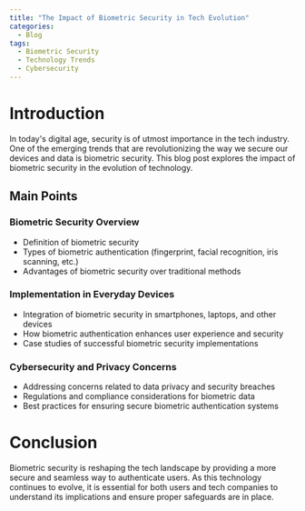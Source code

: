 ```yaml
---
title: "The Impact of Biometric Security in Tech Evolution"
categories:
  - Blog
tags:
  - Biometric Security
  - Technology Trends
  - Cybersecurity
---
```


# Introduction
In today's digital age, security is of utmost importance in the tech industry. One of the emerging trends that are revolutionizing the way we secure our devices and data is biometric security. This blog post explores the impact of biometric security in the evolution of technology.

## Main Points
### Biometric Security Overview
- Definition of biometric security
- Types of biometric authentication (fingerprint, facial recognition, iris scanning, etc.)
- Advantages of biometric security over traditional methods

### Implementation in Everyday Devices
- Integration of biometric security in smartphones, laptops, and other devices
- How biometric authentication enhances user experience and security
- Case studies of successful biometric security implementations

### Cybersecurity and Privacy Concerns
- Addressing concerns related to data privacy and security breaches
- Regulations and compliance considerations for biometric data
- Best practices for ensuring secure biometric authentication systems

# Conclusion
Biometric security is reshaping the tech landscape by providing a more secure and seamless way to authenticate users. As this technology continues to evolve, it is essential for both users and tech companies to understand its implications and ensure proper safeguards are in place.